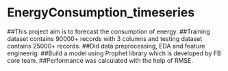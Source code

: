# EnergyConsumption_timeseries

##This project aim is to forecast the consumption of energy.
##Training dataset contains 90000+ records with 3 columns and testing dataset contains 25000+ records.
##Did data preprocessing, EDA and feature engineerig.
##Build a model using Prophet library which is developed by FB core team.
##Performance was calculated with the help of RMSE.
